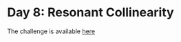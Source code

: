 # Day 8: Resonant Collinearity

The challenge is available [here](https://adventofcode.com/2024/day/8)
